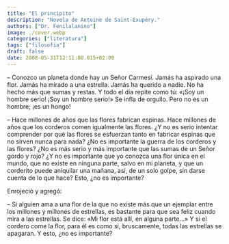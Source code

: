 ```yaml
---
title: "El principito"
description: "Novela de Antoine de Saint-Exupéry."
authors: ["Dr. Fenilalanino"]
image: ./cover.webp
categories: ["literatura"]
tags: ["filosofia"]
draft: false
date: 2008-05-31T12:11:00.015+02:00
---
```


&ndash; Conozco un planeta donde hay un Señor Carmesí. Jamás ha aspirado una flor. Jamás ha mirado a una estrella. Jamás ha querido a nadie. No ha hecho más que sumas y restas. Y todo el día repite como tú: «¡Soy un hombre serio! ¡Soy un hombre serio!» Se infla de orgullo. Pero no es un hombre; ¡es un hongo!

&ndash; Hace millones de años que las flores fabrican espinas. Hace millones de años que los corderos comen igualmente las flores. ¿Y no es serio intentar comprender por qué las flores se esfuerzan tanto en fabricar espinas que no sirven nunca para nada? ¿No es importante la guerra de los corderos y las flores? ¿No es más serio y más importante que las sumas de un Señor gordo y rojo? ¿Y no es importante que yo conozca una flor única en el mundo, que no existe en ninguna parte, salvo en mi planeta, y que un corderito puede aniquilar una mañana, así, de un solo golpe, sin darse cuenta de lo que hace? Esto, ¿no es importante?

Enrojeció y agregó:

&ndash; Si alguien ama a una flor de la que no existe más que un ejemplar entre los millones y millones de estrellas, es bastante para que sea feliz cuando mira a las estrellas. Se dice: «Mi flor está allí, en alguna parte...» Y si el cordero come la flor, para él es como si, bruscamente, todas las estrellas se apagaran. Y esto, ¿no es importante?
